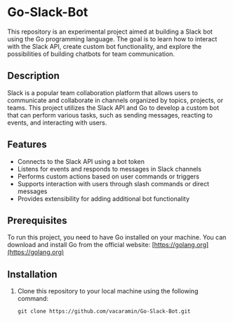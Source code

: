 # Go-Slack-Bot

This repository is an experimental project aimed at building a Slack bot using the Go programming language. The goal is to learn how to interact with the Slack API, create custom bot functionality, and explore the possibilities of building chatbots for team communication.

## Description

Slack is a popular team collaboration platform that allows users to communicate and collaborate in channels organized by topics, projects, or teams. This project utilizes the Slack API and Go to develop a custom bot that can perform various tasks, such as sending messages, reacting to events, and interacting with users.

## Features

- Connects to the Slack API using a bot token
- Listens for events and responds to messages in Slack channels
- Performs custom actions based on user commands or triggers
- Supports interaction with users through slash commands or direct messages
- Provides extensibility for adding additional bot functionality

## Prerequisites

To run this project, you need to have Go installed on your machine. You can download and install Go from the official website: [https://golang.org](https://golang.org)

## Installation

1. Clone this repository to your local machine using the following command:

   ```shell
   git clone https://github.com/vacaramin/Go-Slack-Bot.git

